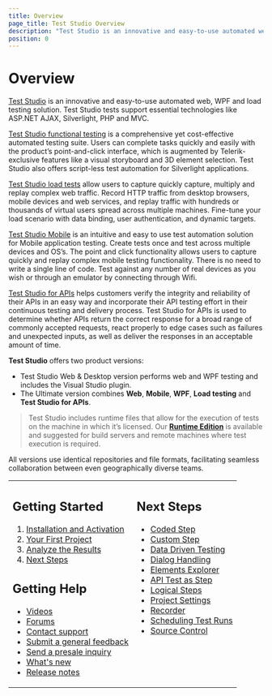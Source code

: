 ```yaml
---
title: Overview
page_title: Test Studio Overview
description: "Test Studio is an innovative and easy-to-use automated web, WPF and load testing solution. Test Studio tests support essential technologies like ASP.NET AJAX, Silverlight, PHP and MVC. HTML5, Testing framework, functional testing, performance testing, load testing, exploratory testing, manual testing."
position: 0
---
```


# Overview

<a href="http://www.telerik.com/teststudio" target="_blank">Test Studio</a> is an innovative and easy-to-use automated web, WPF and load testing solution. Test Studio tests support essential technologies like ASP.NET AJAX, Silverlight, PHP and MVC.


<a href="/getting-started/test-recording/overview" target="_blank">Test Studio functional testing</a> is a comprehensive yet cost-effective automated testing suite. Users can complete tasks quickly and easily with the product’s point-and-click interface, which is augmented by Telerik-exclusive features like a visual storyboard and 3D element selection. Test Studio also offers script-less test automation for Silverlight applications.

 

<a href="/features/testing-types/load-testing/overview" target="_blank">Test Studio load tests</a> allow users to capture quickly capture, multiply and replay complex web traffic. Record HTTP traffic from desktop browsers, mobile devices and web services, and replay traffic with hundreds or thousands of virtual users spread across multiple machines. Fine-tune your load scenario with data binding, user authentication, and dynamic targets. 

<a href="/test-studio-mobile/overview" target="_blank">Test Studio Mobile</a> is an intuitive and easy to use test automation solution for Mobile application testing. Create tests once and test across multiple devices and OS’s. The point and click functionality allows users to capture quickly and replay complex mobile testing functionality. There is no need to write a single line of code. Test against any number of real devices as you wish or through an emulator by connecting through Wifi.

<a href="/test-studio-for-apis/overview" target="_blank">Test Studio for APIs</a> helps customers verify the integrity and reliability of their APIs in an easy way and incorporate their API testing effort in their continuous testing and delivery process. Test Studio for APIs is used to determine whether APIs return the correct response for a broad range of commonly accepted requests, react properly to edge cases such as failures and unexpected inputs, as well as deliver the responses in an acceptable amount of time.

**Test Studio** offers two product versions:

-  Test Studio Web & Desktop version performs web and WPF testing and includes the Visual Studio plugin.
-  The Ultimate version combines **Web**, **Mobile**, **WPF**, **Load testing** and **Test Studio for APIs**.

> Test Studio includes runtime files that allow for the execution of tests on the machine in which it’s licensed. Our <a href="/general-information/test-studio-run-time" target="_blank">**Runtime Edition**</a> is available and suggested for build servers and remote machines where test execution is required. 

All versions use identical repositories and file formats, facilitating seamless collaboration between even geographically diverse teams.

<table id=no-table>
<tr>
<td valign=top>

## Getting Started
1. [Installation and Activation](/getting-started/installation-and-activation)
2. [Your First Project](/getting-started/first-project)
3. [Analyze the Results](/getting-started/analyze-the-results)
4. [Next Steps](/getting-started/next-steps)

## Getting Help
* <a href="https://www.telerik.com/videos/teststudio">Videos</a>
* <a href="https://www.telerik.com/forums/teststudio">Forums</a>
* <a href="https://www.telerik.com/account/support-tickets">Contact support</a>
* <a href="https://www.telerik.com/account/support-tickets/customer-service">Submit a general feedback</a>
* <a href="https://www.telerik.com/account/support-tickets/presales-inquiry">Send a presale inquiry</a>
* <a href="https://www.telerik.com/support/whats-new/teststudio">What's new</a>
* <a href="https://www.telerik.com/support/whats-new/teststudio/release-history">Release notes</a>
</td>
<td valign=top>

## Next Steps
* [Coded Step](/features/coded-steps/coded-step)
* [Custom Step](/features/custom-steps/overview)
* [Data Driven Testing](/features/data-driven-testing/overview)
* [Dialog Handling](/features/dialogs-and-popups/dialogs)
* [Elements Explorer](/features/elements-explorer/overview)
* [API Test as Step](/features/execute-apitest/add-api-test-as-step)
* [Logical Steps](/features/logical-steps/if-else)
* [Project Settings](/features/project-settings/overview)
* [Recorder](/features/recorder/overview)
* [Scheduling Test Runs](/features/scheduling-test-runs/overview)
* [Source Control](/features/source-control/checkin-guidelines)
</td>
</tr>
<table>